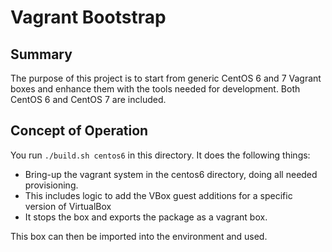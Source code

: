 # Vagrant Bootstrap

## Summary

The purpose of this project is to start from generic CentOS 6 and 7 Vagrant boxes and enhance them with the tools needed for development.
Both CentOS 6 and CentOS 7 are included.

## Concept of Operation

You run `./build.sh centos6` in this directory.   It does the following things:

  * Bring-up the vagrant system in the centos6 directory, doing all needed provisioning.
  * This includes logic to add the VBox guest additions for a specific version of VirtualBox
  * It stops the box and exports the package as a vagrant box.

This box can then be imported into the environment and used.
